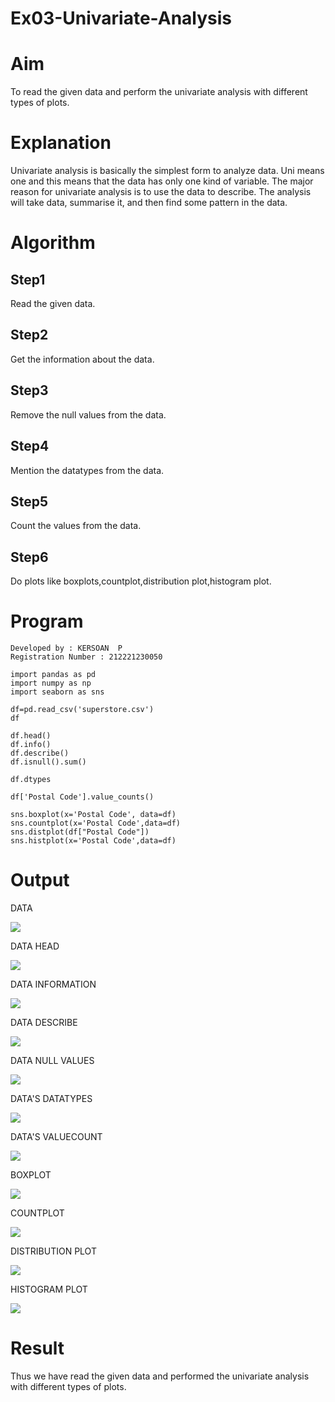 # Ex03-Univariate-Analysis

# Aim
To read the given data and perform the univariate analysis with different types of plots.
 
# Explanation
Univariate analysis is basically the simplest form to analyze data. Uni means one and this means that the data has only one kind of variable. The major reason for univariate analysis is to use the data to describe. The analysis will take data, summarise it, and then find some pattern in the data.
    
# Algorithm

## Step1
Read the given data.
    
## Step2
Get the information about the data.
    
## Step3
Remove the null values from the data.

## Step4
Mention the datatypes from the data.
    
## Step5
Count the values from the data.
    
## Step6
Do plots like boxplots,countplot,distribution plot,histogram plot.
    
# Program
```
Developed by : KERSOAN  P
Registration Number : 212221230050
```
```
import pandas as pd
import numpy as np
import seaborn as sns

df=pd.read_csv('superstore.csv')
df

df.head()
df.info()
df.describe()
df.isnull().sum()

df.dtypes

df['Postal Code'].value_counts()

sns.boxplot(x='Postal Code', data=df)
sns.countplot(x='Postal Code',data=df)
sns.distplot(df["Postal Code"])
sns.histplot(x='Postal Code',data=df)
```

# Output

DATA

![](./1.png)
 
DATA HEAD

![](./2.png)

DATA INFORMATION

![](./3.png)

DATA DESCRIBE

![](./4.png)

DATA NULL VALUES

![](./5.png)

DATA'S DATATYPES

![](./6.png)

DATA'S VALUECOUNT

![](./7.png)

BOXPLOT

![](./8.png)

COUNTPLOT

![](./9.png)

DISTRIBUTION PLOT

![](./10.png)

HISTOGRAM PLOT

![](./11.png)

# Result
Thus we have read the given data and performed the univariate analysis with different types of plots.
